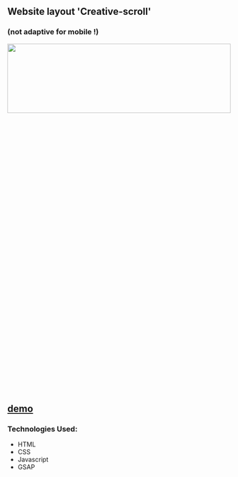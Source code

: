 
## Website layout 'Creative-scroll' 
### (not adaptive for mobile !)

 <div align="center"><img src="https://github.com/juliaDooby/Creative-scroll/blob/master/parallaxScrollShot.JPG" width="100%" height="20%"></img></div>
 
[demo](https://juliadooby.github.io/Creative-scroll/)   
---

### Technologies Used:

* HTML
* CSS
* Javascript 
* GSAP
